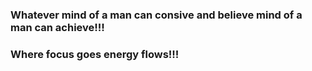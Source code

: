 ### Whatever mind of a man can consive and believe mind of a man can achieve!!!
### Where focus goes energy flows!!!
